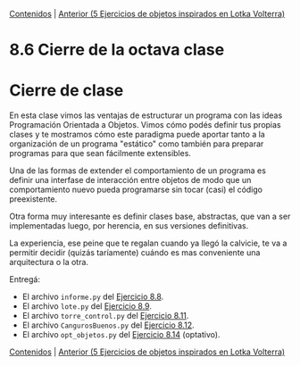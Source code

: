 [Contenidos](../Contenidos.md) \| [Anterior (5 Ejercicios de objetos inspirados en Lotka Volterra)](05_Ejs_OOP_Volterra.md)

# 8.6 Cierre de la octava clase

# Cierre de clase


En esta clase vimos las ventajas de estructurar un programa con las ideas Programación Orientada a Objetos. Vimos cómo podés definir tus propias clases y te mostramos cómo este paradigma puede aportar tanto a la organización de un programa "estático" como también para preparar programas para que sean fácilmente extensibles. 

Una de las formas de extender el comportamiento de un programa es definir una interfase de interacción entre objetos de modo que un comportamiento nuevo pueda programarse sin tocar (casi) el código preexistente. 

Otra forma muy interesante es definir clases base, abstractas, que van a ser implementadas luego, por herencia, en sus versiones definitivas. 

La experiencia, ese peine que te regalan cuando ya llegó la calvicie, te va a permitir decidir (quizás taríamente) cuándo es mas conveniente una arquitectura o la otra.

Entregá:

* El archivo `informe.py` del [Ejercicio 8.8](../08_OOP/02_Herencia.md#ejercicio-88-volvamos-a-armar-todo).
* El archivo `lote.py` del [Ejercicio 8.9](../08_OOP/03_Métodos_Especiales.md#ejercicio-89-mejor-salida-para-objetos).
* El archivo `torre_control.py` del [Ejercicio 8.11](../08_OOP/04_Ejs_OOP.md#ejercicio-811-torre-de-control).
* El archivo `CangurosBuenos.py` del [Ejercicio 8.12](../08_OOP/04_Ejs_OOP.md#ejercicio-812-canguros-buenos-y-canguros-malos).
* El archivo `opt_objetos.py` del [Ejercicio 8.14](../08_OOP/05_Ejs_OOP_Volterra.md#ejercicio-814) (optativo).








[Contenidos](../Contenidos.md) \| [Anterior (5 Ejercicios de objetos inspirados en Lotka Volterra)](05_Ejs_OOP_Volterra.md)

